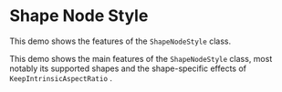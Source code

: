# Shape Node Style
  

 This demo shows the features of the `ShapeNodeStyle` class.   

 This demo shows the main features of the `ShapeNodeStyle` class, most notably its supported shapes and the shape-specific effects of `KeepIntrinsicAspectRatio` .   